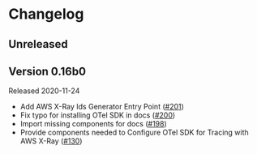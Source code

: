 # Changelog

## Unreleased

## Version 0.16b0

Released 2020-11-24

- Add AWS X-Ray Ids Generator Entry Point
  ([#201](https://github.com/open-telemetry/opentelemetry-python-contrib/pull/201))
- Fix typo for installing OTel SDK in docs
  ([#200](https://github.com/open-telemetry/opentelemetry-python-contrib/pull/200))
- Import missing components for docs
  ([#198](https://github.com/open-telemetry/opentelemetry-python-contrib/pull/198))
- Provide components needed to Configure OTel SDK for Tracing with AWS X-Ray
  ([#130](https://github.com/open-telemetry/opentelemetry-python-contrib/pull/130))
